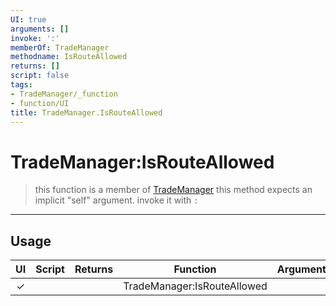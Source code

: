 ```yaml
---
UI: true
arguments: []
invoke: ':'
memberOf: TradeManager
methodname: IsRouteAllowed
returns: []
script: false
tags:
- TradeManager/_function
- function/UI
title: TradeManager.IsRouteAllowed
---
```

# TradeManager:IsRouteAllowed
> this function is a member of [TradeManager](civ-6/lua/TradeManager.md)
> this method expects an implicit "self" argument. invoke it with `:`
-----
## Usage
|  UI | Script | Returns | Function | Arguments |
|:---:|:------:|-------:|:--------:|:---------|
|✓| ||TradeManager:IsRouteAllowed||

